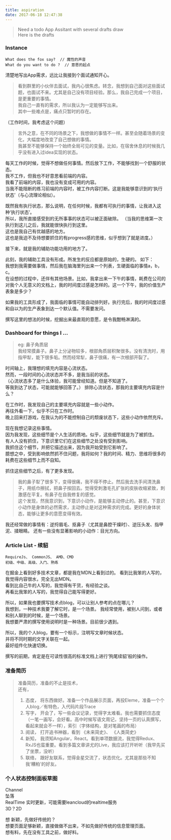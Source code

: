 ```yaml
---
title: aspiration
date: 2017-06-18 12:47:38
---
```

> Need a todo App Assitant with several drafts draw  
Here is the drafts

### Instance  

    What does the fox say?  // 魔性的声音
    What do you want to do ?  // 意愿的起点  

清楚地写出App需求，远比让我接到个面试通知开心。    
> 看到群里的小伙伴去面试，我内心很焦虑。转念，我想到自己面对这些面试题，也面试不来。尤其是自己没有项目经验。那么，我自己完成一个项目，是更重要的事情。  
> 我自己一直有的需求，所以我认为一定能够写出来。  
其中一些难点是，痛点只暂时的存在。  

（工作时间，我考虑这个问题）  
> 言外之意，在不同的场景之下，我想做的事情不一样。甚至会随着场景的变化，大幅度地改变了自己想做的事情。  
> 我甚至不能够保持一个始终全局可见的变量。比如，在宿舍休息的时候我几乎没有进入过idea实现的状态。 

每天工作的时候，觉得不想做任何事情。然后放下工作，不能够找到一个舒服的状态。  
我不工作，但我也不好意思看前端的内容。  
我看了前端的内容，我也没有变成可用的内容。  
当我不能阻断的练习前端的内容时，被工作内容打断。这是我能够意识到的‘执行状态’（与心流理论相似）。  

既然我有执行状态，那么说明，在任何时候，我都有可执行的事情，让我进入这种‘执行状态’。  
所以，我所直接感受到的无所事事的状态可以被正面破除。
（当我的思维第一次执行到这儿之后，我就能很快执行到这里。  
这也是我自己有优越感的地方。  
这也是我迫不及待想要抓住的有progress感的思维，似乎想到了就是进度。）  

接下来，就是我的辅助功能功用的地方了。  

此刻，我的辅助工具没有形成。所发生的反应都是原始的，生硬的。 如下：  
我想到我需要做事情，然后我在脑海里列出来一个列表，生硬面临的事情a，b，c。  
在设想的过程中，还伴有其他场景。比如，我拿出来一下午的事情，耗费在公司的对我个人无意义的文档上，我的时间度过感是怎样的。这一个下午，我的价值生产表象是多少？

如果我的工具形成了，我面临的事情可能自动排列好。执行完后，我的时间度过感和自以为的生产表象到达一个默认值。不需要发问。  

撰写这里的想法的时候，挖掘出来最直观的意愿，是令我酣畅淋漓的。


### Dashboard for things I ...

> eg: 鼻子角质层  
> 我经常摸鼻子。鼻子上分泌物较多，根部角质层积聚很多。没有清洗时，用指甲犁，能下很多垢。然而经常犁，鼻子很痛，有一次根部开裂了。  

时间轴上，我理想的填充内容是心流状态。  
然而，一段时间的心流状态并不多，是我当前的状态。  
（心流状态多了是什么体验，我可能曾经知道。但是不知道了。  
等我到达了状态，可能就能够回答了。）
排除心流状态，那我的主要填充内容是什么？  

在工作时，我发现自己的主要填充内容就是一些小动作。  
再往外看一下，似乎不只在工作时。  
晚上回来打游戏，在我认为的不能控制自己的颓废状态下，这些小动作依然充斥。  


现在我想记录这些事情。  
因为我发现，这些细节是个人生活的质地。似乎，这些细节就是为了被抓住。  
有人人没有抓住，下意识里它们在这些细节之处没有受到影响。  
我抓住这个细节，并把它描述出来，因为我开始受到它影响了。  
臆想之中，受到影响依然抓不住问题，我将如何？我的时间、精力、思维将很多的耗费在这些细节上而不自知。  

抓住这些细节之后，有了更多发现。  

> 我的鼻子犁了很多下，变得很痛，我不得不停止。然后我去洗手间清洗鼻子，用纸巾擦拭，把鼻子按回去。觉得受刺激毛孔扩张的皮肤收缩紧致，刺激感在平复。有鼻子在自我修复的感觉。  
这个发现，然我意识到，下意识小动作，是能够主动停止的。甚至，下意识小动作是身体的必然需求，主动停止是对这种需求的完成。更好的身体状态，能够让更多的意愿变得有效。  

我还经常做的事情有：逆捋眉毛、抠鼻子（尤其是鼻腔干燥时）、逆压头发、指甲泥、揉眼睛。
还有一些没有显著影响的小动作：目光方向。

### Article List - 续貂

    RequireJs、 CommonJS、 AMD、CMD  
    初级、中级、高级、入门、熟练  

在掘金上看到好多技术文章，都是我在MDN上看到过的。
看到比我笨的人写的，我觉得内容很水，完全无出MDN。  
看到比自己牛的人写的，我觉得有干货，有经验之谈。    
再看比我笨的人写的，我觉得自己能写得更好。  

所以，如果我也要撰写技术点blog，可以让别人参考的点在哪儿？  
我想到，一种技术我要了解它时，是一个场景。
我经常使用，被别人问到，或者和别人聊到的时候，是一个场景。  
我想要严肃的撰写使用说明时是一种场景。目前很少遇到。  

所以，我的个人blog，要有一个标示，注明写文章时候状态。  
并将不同时期的文字关联在一起。  
最好组件化快速切换。  

撰写的前期，肯定是在可读性很高的标准文档上进行‘狗尾续貂’般的操作。


### 准备简历  
> 准备简历，准备的不止是技术，  
> 还有，  
>  1. 态度， 将东西做好。准备一个作品展示页面，再投Eleme，准备一个个人blog／有特色，入代码片段Trace  
>  2. 写字， 开会了，写一些会议记录，觉得字太难看。我也需要抓住态度（一笔一画写，会好看。高中时候写语文周记，坚持一页的认真撰写，看起来就会不一样），索引（字体结构，是对笔画的布局）
>  3. 阅读， 打开追书神器，看到 《未来简史》、 《人类简史》
>  4. 新知， 我须知Angular，React。看到单项数据流，我觉得Redux、RxJS也蛮重要。看到多篇文章讲尤的Live，我应该打开听听（我早先买了坐票，没听）
>  5. 联络， 跟好友联系，觉得金星交流了，状态优化。尤其是那些不知我‘糟粕’的好友。

### 个人状态控制面板草图  

Channel  
坠落  
RealTime  实时更新，可能需要leancloud的realtime服务  
3D？2D  

想 新颖，先做好传统的？  
想要页面足够新颖，直接做做不出来，不如先做好传统的信息管理页面。  
想有料，先在没有工具之前，做好料。
